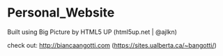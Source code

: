 # Personal_Website

Built using Big Picture by HTML5 UP (html5up.net | @ajlkn)

check out: http://biancaangotti.com (https://sites.ualberta.ca/~bangotti/)
